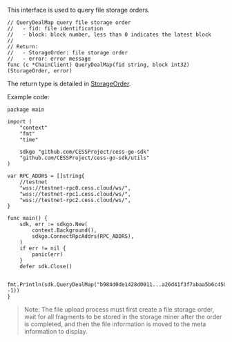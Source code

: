 This interface is used to query file storage orders.

```golang
// QueryDealMap query file storage order
//   - fid: file identification
//   - block: block number, less than 0 indicates the latest block
//
// Return:
//   - StorageOrder: file storage order
//   - error: error message
func (c *ChainClient) QueryDealMap(fid string, block int32) (StorageOrder, error)
```
The return type is detailed in [StorageOrder](../chain_type.md#StorageOrder).

Example code:
```golang
package main

import (
    "context"
    "fmt"
    "time"

    sdkgo "github.com/CESSProject/cess-go-sdk"
    "github.com/CESSProject/cess-go-sdk/utils"
)

var RPC_ADDRS = []string{
    //testnet
    "wss://testnet-rpc0.cess.cloud/ws/",
    "wss://testnet-rpc1.cess.cloud/ws/",
    "wss://testnet-rpc2.cess.cloud/ws/",
}

func main() {
    sdk, err := sdkgo.New(
        context.Background(),
        sdkgo.ConnectRpcAddrs(RPC_ADDRS),
    )
    if err != nil {
        panic(err)
    }
    defer sdk.Close()

    fmt.Println(sdk.QueryDealMap("b984d0de1428d0011...a26d41f3f7abaa5b6c450", -1))
}
```

> Note: The file upload process must first create a file storage order, wait for all fragments to be stored in the storage miner after the order is completed, and then the file information is moved to the meta information to display.
